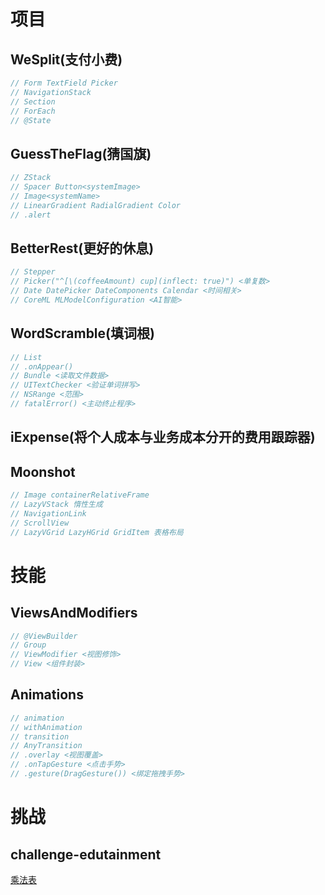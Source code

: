 # 项目

## WeSplit(支付小费)
```swift
// Form TextField Picker
// NavigationStack
// Section
// ForEach
// @State
```

## GuessTheFlag(猜国旗)
```swift
// ZStack
// Spacer Button<systemImage>
// Image<systemName>
// LinearGradient RadialGradient Color
// .alert
```

## BetterRest(更好的休息)
```swift
// Stepper
// Picker("^[\(coffeeAmount) cup](inflect: true)") <单复数>
// Date DatePicker DateComponents Calendar <时间相关>
// CoreML MLModelConfiguration <AI智能>
```

## WordScramble(填词根)
```swift
// List
// .onAppear()
// Bundle <读取文件数据>
// UITextChecker <验证单词拼写>
// NSRange <范围>
// fatalError() <主动终止程序>
```

## iExpense(将个人成本与业务成本分开的费用跟踪器)

## Moonshot
```swift
// Image containerRelativeFrame
// LazyVStack 惰性生成
// NavigationLink
// ScrollView
// LazyVGrid LazyHGrid GridItem 表格布局
```
# 技能

## ViewsAndModifiers
```swift
// @ViewBuilder
// Group
// ViewModifier <视图修饰>
// View <组件封装>
```

## Animations
```swift
// animation
// withAnimation
// transition
// AnyTransition
// .overlay <视图覆盖>
// .onTapGesture <点击手势>
// .gesture(DragGesture()) <绑定拖拽手势>
```

# 挑战

## challenge-edutainment
[乘法表](https://www.hackingwithswift.com/guide/ios-swiftui/3/3/challenge)